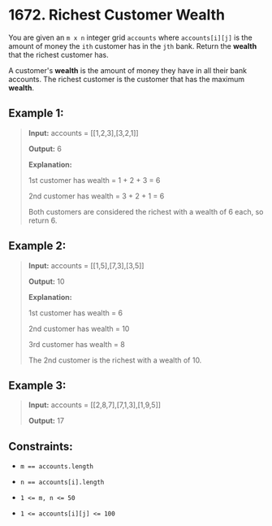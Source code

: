# 1672. Richest Customer Wealth

You are given an `m x n` integer grid `accounts` where `accounts[i][j]` is the amount of money the `i​​​​​​​​​​​th`​​​​ customer has in the `j​​​​​​​​​​​th​​​`​ bank. Return the **wealth** that the richest customer has.

A customer's **wealth** is the amount of money they have in all their bank accounts. The richest customer is the customer that has the maximum **wealth**.

## Example 1:

> **Input:** accounts = [[1,2,3],[3,2,1]]
>
> **Output:** 6
>
> **Explanation:**
>
> 1st customer has wealth = 1 + 2 + 3 = 6
>
> 2nd customer has wealth = 3 + 2 + 1 = 6
>
> Both customers are considered the richest with a wealth of 6 each, so return 6.

## Example 2:

> **Input:** accounts = [[1,5],[7,3],[3,5]]
>
> **Output:** 10
>
> **Explanation:**
>
> 1st customer has wealth = 6
>
> 2nd customer has wealth = 10
>
> 3rd customer has wealth = 8
>
> The 2nd customer is the richest with a wealth of 10.

## Example 3:

> **Input:** accounts = [[2,8,7],[7,1,3],[1,9,5]]
>
> **Output:** 17

## Constraints:

- `m == accounts.length`

- `n == accounts[i].length`

- `1 <= m, n <= 50`

- `1 <= accounts[i][j] <= 100`
